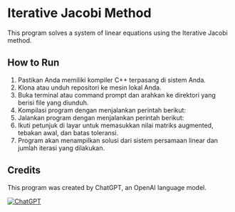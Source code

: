 # Iterative Jacobi Method

This program solves a system of linear equations using the Iterative Jacobi method.

## How to Run

1. Pastikan Anda memiliki kompiler C++ terpasang di sistem Anda.
2. Klona atau unduh repositori ke mesin lokal Anda.
3. Buka terminal atau command prompt dan arahkan ke direktori yang berisi file yang diunduh.
4. Kompilasi program dengan menjalankan perintah berikut:
5. Jalankan program dengan menjalankan perintah berikut:
6. Ikuti petunjuk di layar untuk memasukkan nilai matriks augmented, tebakan awal, dan batas toleransi.
7. Program akan menampilkan solusi dari sistem persamaan linear dan jumlah iterasi yang dilakukan.


## Credits

This program was created by ChatGPT, an OpenAI language model.

[![ChatGPT](https://img.shields.io/badge/Powered%20by-ChatGPT-9cf)](https://chat.openai.com/)
